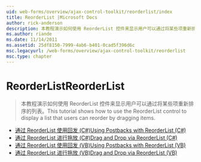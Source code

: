 ```yaml
---
uid: web-forms/overview/ajax-control-toolkit/reorderlist/index
title: ReorderList |Microsoft Docs
author: rick-anderson
description: 本教程演示如何使用 ReorderList 控件来显示用户可以通过将某些项重新排序的列表。
ms.author: riande
ms.date: 11/14/2011
ms.assetid: 25df8150-7999-4ab6-b401-0cad5f396d6c
msc.legacyurl: /web-forms/overview/ajax-control-toolkit/reorderlist
msc.type: chapter
---
```

<a name="reorderlist"></a><span data-ttu-id="57ff1-103">ReorderList</span><span class="sxs-lookup"><span data-stu-id="57ff1-103">ReorderList</span></span>
====================
> <span data-ttu-id="57ff1-104">本教程演示如何使用 ReorderList 控件来显示用户可以通过将某些项重新排序的列表。</span><span class="sxs-lookup"><span data-stu-id="57ff1-104">This tutorial shows how to use the ReorderList control to display a list that users can reorder by dragging items.</span></span>


- [<span data-ttu-id="57ff1-105">通过 ReorderList 使用回发 (C#)</span><span class="sxs-lookup"><span data-stu-id="57ff1-105">Using Postbacks with ReorderList (C#)</span></span>](using-postbacks-with-reorderlist-cs.md)
- [<span data-ttu-id="57ff1-106">通过 ReorderList 进行拖放 (C#)</span><span class="sxs-lookup"><span data-stu-id="57ff1-106">Drag and Drop via ReorderList (C#)</span></span>](drag-and-drop-via-reorderlist-cs.md)
- [<span data-ttu-id="57ff1-107">通过 ReorderList 使用回发 (VB)</span><span class="sxs-lookup"><span data-stu-id="57ff1-107">Using Postbacks with ReorderList (VB)</span></span>](using-postbacks-with-reorderlist-vb.md)
- [<span data-ttu-id="57ff1-108">通过 ReorderList 进行拖放 (VB)</span><span class="sxs-lookup"><span data-stu-id="57ff1-108">Drag and Drop via ReorderList (VB)</span></span>](drag-and-drop-via-reorderlist-vb.md)
